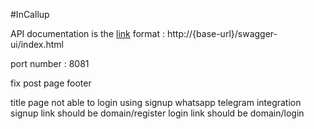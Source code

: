 #InCallup

API documentation is the [link](http://localhost:8081/swagger-ui/index.html) format : http://{base-url}/swagger-ui/index.html

port number : 8081

fix post page footer

title page
not able to login using signup
whatsapp telegram integration
signup link should be domain/register
login link should be domain/login

